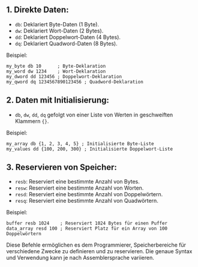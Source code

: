 ## 1. Direkte Daten:

- `db`: Deklariert Byte-Daten (1 Byte).
- `dw`: Deklariert Wort-Daten (2 Bytes).
- `dd`: Deklariert Doppelwort-Daten (4 Bytes).
- `dq`: Deklariert Quadword-Daten (8 Bytes).

Beispiel:
```assembly
my_byte db 10      ; Byte-Deklaration
my_word dw 1234    ; Wort-Deklaration
my_dword dd 123456 ; Doppelwort-Deklaration
my_qword dq 1234567890123456 ; Quadword-Deklaration
```

## 2. Daten mit Initialisierung:

- `db`, `dw`, `dd`, `dq` gefolgt von einer Liste von Werten in geschweiften Klammern `{}`.

Beispiel:
```assembly
my_array db {1, 2, 3, 4, 5} ; Initialisierte Byte-Liste
my_values dd {100, 200, 300} ; Initialisierte Doppelwort-Liste
```

## 3. Reservieren von Speicher:

- `resb`: Reserviert eine bestimmte Anzahl von Bytes.
- `resw`: Reserviert eine bestimmte Anzahl von Worten.
- `resd`: Reserviert eine bestimmte Anzahl von Doppelwörtern.
- `resq`: Reserviert eine bestimmte Anzahl von Quadwörtern.

Beispiel:
```assembly
buffer resb 1024    ; Reserviert 1024 Bytes für einen Puffer
data_array resd 100 ; Reserviert Platz für ein Array von 100 Doppelwörtern
```

Diese Befehle ermöglichen es dem Programmierer, Speicherbereiche für verschiedene Zwecke zu definieren und zu reservieren. Die genaue Syntax und Verwendung kann je nach Assemblersprache variieren.